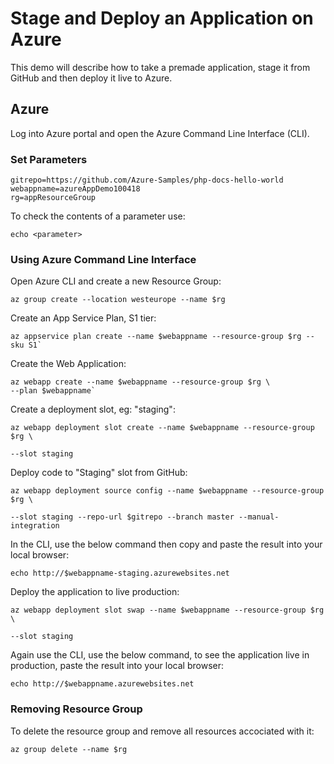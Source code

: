 # Stage and Deploy an Application on Azure

This demo will describe how to take a premade application, stage it from GitHub and then deploy it live to Azure.

## Azure

Log into Azure portal and open the Azure Command Line Interface (CLI).

### Set Parameters

    gitrepo=https://github.com/Azure-Samples/php-docs-hello-world
    webappname=azureAppDemo100418
    rg=appResourceGroup

To check the contents of a parameter use:

    echo <parameter>

### Using Azure Command Line Interface

Open Azure CLI and create a new Resource Group:

    az group create --location westeurope --name $rg

Create an App Service Plan, S1 tier:

    az appservice plan create --name $webappname --resource-group $rg --sku S1`

Create the Web Application:

    az webapp create --name $webappname --resource-group $rg \
    --plan $webappname`

Create a deployment slot, eg: "staging":

`az webapp deployment slot create --name $webappname --resource-group $rg \`

`--slot staging`

Deploy code to "Staging" slot from GitHub:

`az webapp deployment source config --name $webappname --resource-group $rg \`

`--slot staging --repo-url $gitrepo --branch master --manual-integration`

In the CLI, use the below command then copy and paste the result into your local browser:

`echo http://$webappname-staging.azurewebsites.net`

Deploy the application to live production:

`az webapp deployment slot swap --name $webappname --resource-group $rg \`

`--slot staging`

Again use the CLI, use the below command, to see the application live in production, paste the result into your local browser:

`echo http://$webappname.azurewebsites.net`

### Removing Resource Group

To delete the resource group and remove all resources accociated with it:

`az group delete --name $rg`